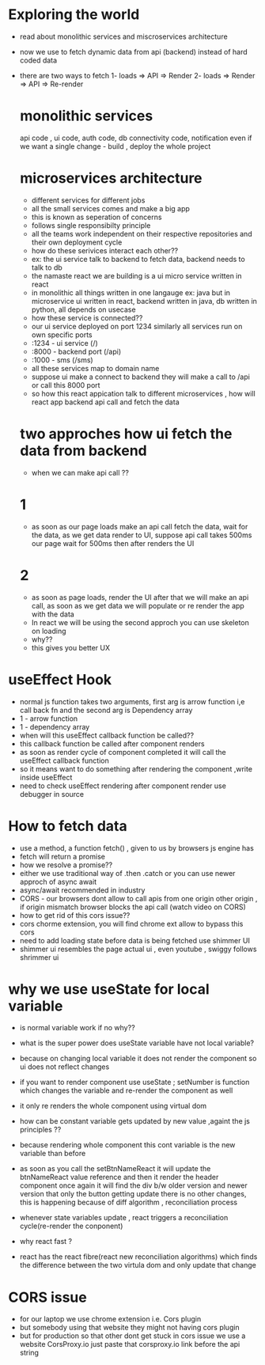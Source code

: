 # Exploring the world 
- read about monolithic services and miscroservices architecture
- now we use to fetch dynamic data from api (backend) instead of hard coded data
- there are two ways to fetch
  1- loads => API => Render
  2- loads => Render => API => Re-render

  # monolithic services
  api code , ui code, auth code, db connectivity code, notification 
  even if we want a single change - build , deploy the whole project

  # microservices architecture  
  - different services for different jobs
  - all the small services comes and make a big app
  - this is known as seperation of concerns
  - follows single responsibilty principle
  - all the teams work independent on their respective repositories and their own deployment cycle
  - how do these serivices interact each other??
  - ex: the ui service talk to backend to fetch data, backend needs to talk to db
  - the namaste react we are building is a ui micro service written in react
  - in monolithic all things written in one langauge ex: java but in microservice ui written in react, backend written in java, db written in python, all depends on usecase
  - how these service is connected??
  - our ui service deployed on port 1234 similarly all services run on own specific ports
  - :1234 - ui service   (/)
  - :8000 - backend port   (/api)
  - :1000 - sms    (/sms)
  - all these services map to domain name
  - suppose ui make a connect to backend they will make a call to /api or call this 8000 port
  - so how this react appication talk to different microservices , how will react app backend api call and fetch the data 

  # two approches how ui fetch the data from backend
  - when we can make api call ??
  # 1
  - as soon as our page loads make an api call fetch the data, wait for the data, as we get data render to UI, suppose api call takes 500ms our page wait for 500ms then after renders the UI
  # 2
  - as soon as page loads, render the UI after that we will make an api call, as soon as we get data we will populate or re render the app with the data
  - In react we will be using the second approch you can use skeleton on loading
  - why??
  - this gives you better UX


# useEffect Hook
- normal js function takes two arguments, first arg is arrow function i,e call back fn and the second arg is Dependency array
- 1 - arrow function 
- 1 - dependency array
- when will this useEffect callback function be called??
- this callback function be called after component renders
- as soon as render cycle of component completed it will call the useEffect callback function
- so it means want to do something after rendering the component ,write inside useEffect
- need to check useEffect rendering after component render use debugger in source

# How to fetch data
- use a method, a function fetch() , given to us by browsers js engine has
- fetch will return a promise
- how we resolve a promise??
- either we use traditional way of .then .catch or you can use newer approch of async await
- async/await recommended in industry
- CORS - our browsers dont allow to call apis from one origin other origin , if origin mismatch browser blocks the api call (watch video on CORS)
- how to get rid of this cors issue??
- cors chorme extension, you will find chrome ext allow to bypass this cors
- need to add loading state before data is being fetched use shimmer UI
- shimmer ui resembles the page actual ui , even youtube , swiggy follows shrimmer ui

# why we use useState for local variable 
- is normal variable work if no why??
- what is the super power does useState variable have not local variable?
- because on changing local variable it does not render the component so ui does not reflect changes 
- if you want to render component use useState ; setNumber is function which changes the variable and re-render the component as well
- it only re renders the whole component using virtual dom
- how can be constant variable gets updated by new value ,againt the js principles ??
- because rendering whole component this cont variable is the new variable than before 
- as soon as you call the setBtnNameReact it will update the btnNameReact value reference and then it render the header component once again it will find the div b/w  older version and newer version that only the button getting update there is no other changes,
this is happening because of diff algorithm , reconciliation process  

- whenever state variables update , react triggers a reconciliation cycle(re-render the conponent)
- why react fast ?
- react has the react fibre(react new reconciliation algorithms) which finds the difference between the two virtula dom and only update that change

# CORS issue
- for our laptop we use chrome extension i.e. Cors plugin
- but somebody using that website they might not having cors plugin 
- but for production so that other dont get stuck in cors issue we use a website CorsProxy.io just paste that corsproxy.io link before the api string